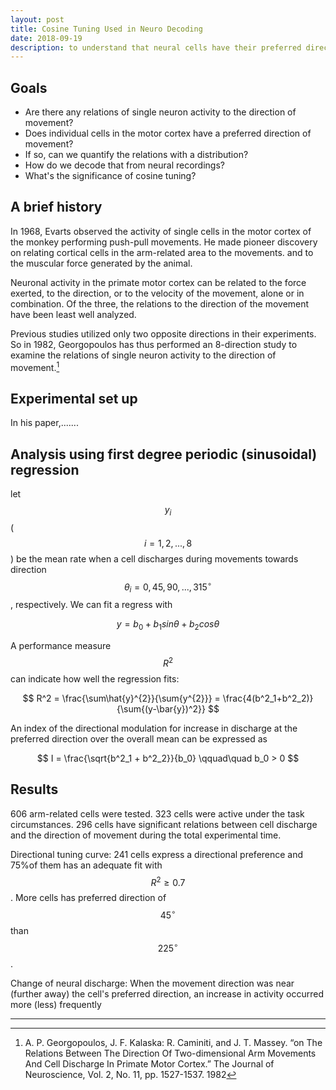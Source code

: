 ```yaml
---
layout: post
title: Cosine Tuning Used in Neuro Decoding
date: 2018-09-19
description: to understand that neural cells have their preferred direction of movement distributed like a sinusoidal function
---
```


## Goals

* Are there any relations of single neuron activity to the direction of movement?
* Does individual cells in the motor cortex have a preferred direction of movement?
* If so, can we quantify the relations with a distribution?
* How do we decode that from neural recordings?
* What's the significance of cosine tuning?

## A brief history

In 1968, Evarts observed the activity of single cells in the motor cortex of the monkey performing push-pull movements. He made pioneer discovery on relating cortical cells in the arm-related area to the movements. and to the muscular force generated by the animal.

Neuronal activity in the primate motor cortex can be related to the force exerted, to the direction, or to the velocity of the movement, alone or in combination. Of the three, the relations to the direction of the movement have been least well analyzed.

Previous studies utilized only two opposite directions in their experiments. So in 1982, Georgopoulos has thus performed an 8-direction study to examine the relations of single neuron activity to the direction of movement.[^Georgopoulos]

## Experimental set up

In his paper,.......

## Analysis using first degree periodic (sinusoidal) regression

let $$ y_i $$ ($$ i = 1, 2, ..., 8 $$) be the mean rate when a cell discharges during movements towards direction $$ \theta_i = 0, 45, 90, ..., 315^{\circ}$$, respectively. We can fit a regress with

$$
y = b_0 + b_1sin \theta + b_2 cos \theta
$$

A performance measure $$R^2$$ can indicate how well the regression fits:

$$
R^2 = \frac{\sum\hat{y}^{2}}{\sum{y^{2}}} = \frac{4(b^2_1+b^2_2)}{\sum{(y-\bar{y})^2}}
$$

An index of the directional modulation for increase in discharge at the preferred direction over the overall mean can be expressed as

$$
I = \frac{\sqrt{b^2_1 + b^2_2}}{b_0} \qquad\quad b_0 > 0
$$

## Results

606 arm-related cells were tested. 323 cells were active under the task circumstances. 296 cells have significant relations between cell discharge and the direction of movement during the total experimental time.

Directional tuning curve: 241 cells express a directional preference and 75%of them has an adequate fit with $$ R^2 \geq 0.7 $$. More cells has preferred direction of $$45^{\circ}$$ than $$225^{\circ}$$.

Change of neural discharge: When the movement direction was near (further away) the cell's preferred direction, an increase in activity occurred more (less) frequently


---
[^Georgopoulos]: A. P. Georgopoulos, J. F. Kalaska: R. Caminiti, and J. T. Massey. “on The Relations Between The Direction Of Two-dimensional Arm Movements And Cell Discharge In Primate Motor Cortex.” The Journal of Neuroscience, Vol. 2, No. 11, pp. 1527-1537. 1982
